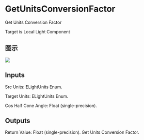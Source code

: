 # GetUnitsConversionFactor

Get Units Conversion Factor

Target is Local Light Component

## 图示

![]($-20221218-20365248.png)

## Inputs

Src Units: ELightUnits Enum.

Target Units: ELightUnits Enum.

Cos Half Cone Angle: Float (single-precision).  

## Outputs

Return Value: Float (single-precision). Get Units Conversion Factor.

